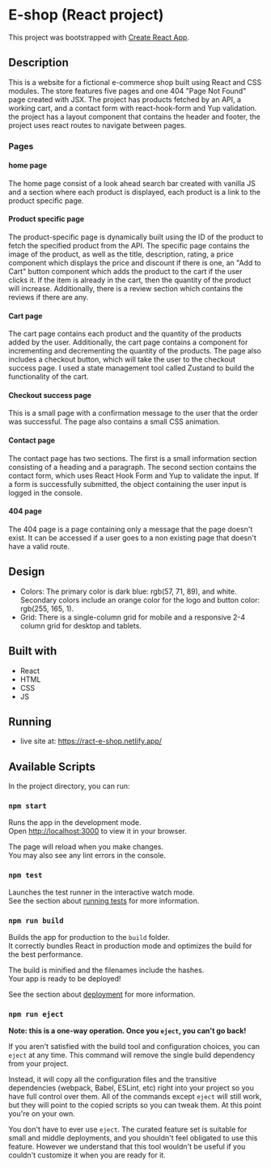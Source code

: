 # E-shop (React project)

This project was bootstrapped with [Create React App](https://github.com/facebook/create-react-app).

## Description

This is a website for a fictional e-commerce shop built using React and CSS modules. The store features five pages and one 404 "Page Not Found" page created with JSX. The project has products fetched by an API, a working cart, and a contact form with react-hook-form and Yup validation. the project has a layout component that contains the header and footer, the project uses react routes to navigate between pages.

### Pages

#### home page

The home page consist of a look ahead search bar created with vanilla JS and a section where each product is displayed, each product is a link to the product specific page.

#### Product specific page

The product-specific page is dynamically built using the ID of the product to fetch the specified product from the API. The specific page contains the image of the product, as well as the title, description, rating, a price component which displays the price and discount if there is one, an "Add to Cart" button component which adds the product to the cart if the user clicks it. If the item is already in the cart, then the quantity of the product will increase. Additionally, there is a review section which contains the reviews if there are any.

#### Cart page

The cart page contains each product and the quantity of the products added by the user. Additionally, the cart page contains a component for incrementing and decrementing the quantity of the products. The page also includes a checkout button, which will take the user to the checkout success page. I used a state management tool called Zustand to build the functionality of the cart.

#### Checkout success page

This is a small page with a confirmation message to the user that the order was successful. The page also contains a small CSS animation.

#### Contact page

The contact page has two sections. The first is a small information section consisting of a heading and a paragraph. The second section contains the contact form, which uses React Hook Form and Yup to validate the input. If a form is successfully submitted, the object containing the user input is logged in the console.

#### 404 page

The 404 page is a page containing only a message that the page doesn't exist. It can be accessed if a user goes to a non existing page that doesn't have a valid route.

## Design

- Colors: The primary color is dark blue: rgb(57, 71, 89), and white. Secondary colors include an orange color for the logo and button color: rgb(255, 165, 1).
- Grid: There is a single-column grid for mobile and a responsive 2-4 column grid for desktop and tablets.

## Built with

- React
- HTML
- CSS
- JS

## Running

- live site at: https://ract-e-shop.netlify.app/

## Available Scripts

In the project directory, you can run:

### `npm start`

Runs the app in the development mode.\
Open [http://localhost:3000](http://localhost:3000) to view it in your browser.

The page will reload when you make changes.\
You may also see any lint errors in the console.

### `npm test`

Launches the test runner in the interactive watch mode.\
See the section about [running tests](https://facebook.github.io/create-react-app/docs/running-tests) for more information.

### `npm run build`

Builds the app for production to the `build` folder.\
It correctly bundles React in production mode and optimizes the build for the best performance.

The build is minified and the filenames include the hashes.\
Your app is ready to be deployed!

See the section about [deployment](https://facebook.github.io/create-react-app/docs/deployment) for more information.

### `npm run eject`

**Note: this is a one-way operation. Once you `eject`, you can't go back!**

If you aren't satisfied with the build tool and configuration choices, you can `eject` at any time. This command will remove the single build dependency from your project.

Instead, it will copy all the configuration files and the transitive dependencies (webpack, Babel, ESLint, etc) right into your project so you have full control over them. All of the commands except `eject` will still work, but they will point to the copied scripts so you can tweak them. At this point you're on your own.

You don't have to ever use `eject`. The curated feature set is suitable for small and middle deployments, and you shouldn't feel obligated to use this feature. However we understand that this tool wouldn't be useful if you couldn't customize it when you are ready for it.

